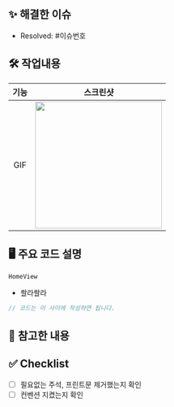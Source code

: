## ✨ 해결한 이슈 
<!-- 해결한 이슈 번호를 작성해주세요 (Ex. #4) -->
- Resolved: #이슈번호

## 🛠️ 작업내용
<!-- 작업한 내용을 작성해주세요 ( UI 구현이라면 사진이나 GIF 올려주시면 감사용~ ) -->
|기능|스크린샷|
|:--:|:--:|
|GIF|<img src = "" width ="250">|

## 🖥️ 주요 코드 설명
<!-- 다음에 진행할 작업에 대해 작성해주세요 -->
`HomeView`
- 쏼라쏼라
```swift
// 코드는 이 사이에 작성하면 됩니다. 
```

## 📂 참고한 내용
<!-- 참고한 사이트나 정보가 있다면 작성주세요 -->

## ✅ Checklist
- [ ] 필요없는 주석, 프린트문 제거했는지 확인
- [ ] 컨벤션 지켰는지 확인
